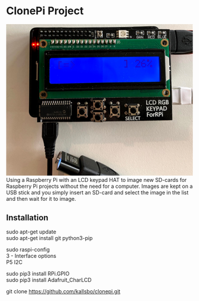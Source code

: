# ClonePi Project
![ClonePi in action](https://github.com/kallsbo/clonepi/raw/main/clonepi.jpg)
Using a Raspberry Pi with an LCD keypad HAT to image new SD-cards for Raspberry Pi projects without the need for a computer. Images are kept on a USB stick and you simply insert an SD-card and select the image in the list and then wait for it to image.

## Installation
sudo apt-get update  
sudo apt-get install git python3-pip  

sudo raspi-config  
3 - Interface options  
P5 I2C  

sudo pip3 install RPi.GPIO  
sudo pip3 install Adafruit_CharLCD  

git clone https://github.com/kallsbo/clonepi.git

